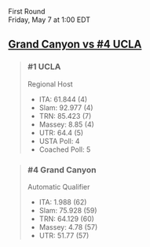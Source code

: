 First Round  
Friday, May 7 at 1:00 EDT
## [Grand Canyon vs #4 UCLA](https://www.ncaa.com/game/5833662) 

> ### #1 UCLA  
> Regional Host  
> - ITA: 61.844 (4)  
> - Slam: 92.977 (4)  
> - TRN: 85.423 (7)  
> - Massey: 8.85 (4)  
> - UTR: 64.4 (5)  
> - USTA Poll: 4  
> - Coached Poll: 5  

> ### #4 Grand Canyon  
> Automatic Qualifier  
> - ITA: 1.988 (62)  
> - Slam: 75.928 (59)  
> - TRN: 64.129 (60)  
> - Massey: 4.78 (57)  
> - UTR: 51.77 (57)  